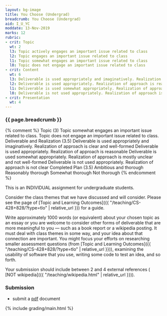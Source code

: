 ```yaml
---
layout: bg-image
title: You Choose (Undergrad)
breadcrumb: You Choose (Undergrad)
aid: I_U_YC
moddate: 13-Nov-2019
marks: 12
rubric:
- crit: Topic
  wt: 2
  l3: Topic actively engages an important issue related to class
  l2: Topic engages an important issue related to class
  l1: Topic somewhat engages an important issue related to class
  l0: Topic does not engage an important issue related to class
- crit: Content
  wt: 6
  l3: Deliverable is used appropriately and imaginatively. Realization of approach is clear and well-formed
  l2: Deliverable is used appropriately. Realization of approach is reasonable
  l1: Deliverable is used somewhat appropriately. Realization of approach is mostly unclear and not well-formed
  l0: Deliverable is not used appropriately. Realization of approach is not clear
- crit: Presentation
  wt: 4
---
```

### {{ page.breadcrumb }}

{% comment %}
Topic (3)			Topic somewhat engages an important issue related to class.	Topic does not engage an important issue related to class.
Deliverable and Realization (3.5)	Deliverable is used appropriately and imaginatively. Realization of approach is clear and well-formed	Deliverable is used appropriately. Realization of approach is reasonable	Deliverable is used somewhat appropriately. Realization of approach is mostly unclear and not well-formed	Deliverable is not used appropriately. Realization of approach is not clear
Completed Plan (3.5)	Ambitious and thorough	Reasonably thorough	Somewhat thorough	Not thorough
{% endcomment %}

This is an INDIVIDUAL assignment for undergraduate students.

Consider the class themes that we have discussed and will consider.
Please see the page of
[Topic and Learning Outcomes]({{ "/teaching/CS-428+828/?type=tlo" | relative_url }})
for a guide.

Write approximately 1000 words (or equivalent)
about your chosen topic as an essay or
you are welcome to consider other forms of deliverable that are more meaningful to you &mdash; such as a book report or a wikipedia posting.
It must deal with class themes in some way,
and your idea about that connection are important.
You might focus your efforts on researching smaller assessment questions (from [Topic and Learning Outcomes]({{ "/teaching/CS-428+828/?type=tlo" | relative_url }})),
examining the usability of software that you use,
writing some code to test an idea, and so forth.

Your submission should include between 2 and 4 external references (
[NOT wikipedia]({{ "/teaching/wikipedia.html" | relative_url }})).

### Submission

* submit a [pdf](https://en.wikipedia.org/wiki/PDF) document

{% include grading/main.html %}
